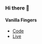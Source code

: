 ### Hi there 👋

#### Vanilla Fingers
- [Code](https://github.com/koraytugay/vanillafingers)
- [Live](https://koraytugay.github.io/vanillafingers)


<!--
**koraytugay/koraytugay** is a ✨ _special_ ✨ repository because its `README.md` (this file) appears on your GitHub profile.

Here are some ideas to get you started:

- 🔭 I’m currently working on ...
- 🌱 I’m currently learning ...
- 👯 I’m looking to collaborate on ...
- 🤔 I’m looking for help with ...
- 💬 Ask me about ...
- 📫 How to reach me: ...
- 😄 Pronouns: ...
- ⚡ Fun fact: ...
-->
